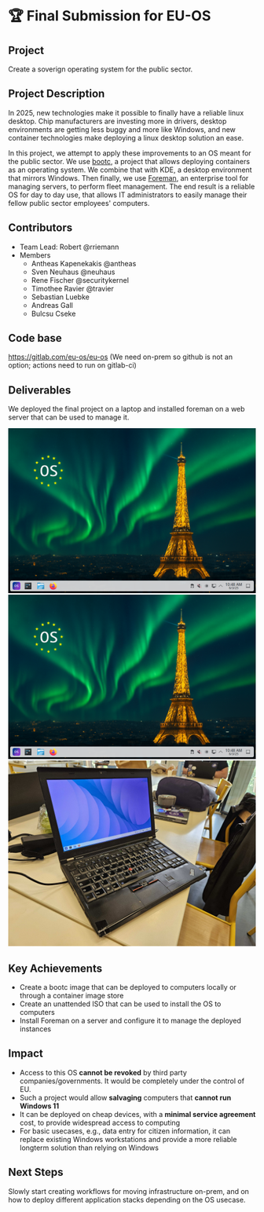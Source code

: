 # 🏆 Final Submission for EU-OS

## Project
Create a soverign operating system for the public sector. 

## Project Description
In 2025, new technologies make it possible to finally have a reliable linux desktop. Chip manufacturers are investing more in drivers, desktop environments are getting less buggy and more like Windows, and new container technologies make deploying a linux desktop solution an ease.

In this project, we attempt to apply these improvements to an OS meant for the public sector. We use [bootc](https://github.com/bootc-dev/bootc/), a project that allows deploying containers as an operating system. We combine that with KDE, a desktop environment that mirrors Windows. Then finally, we use [Foreman](https://theforeman.org), an enterprise tool for managing servers, to perform fleet management. The end result is a reliable OS for day to day use, that allows IT administrators to easily manage their fellow public sector employees' computers.

## Contributors
* Team Lead: Robert @rriemann
* Members
    * Antheas Kapenekakis @antheas
    * Sven Neuhaus @neuhaus
    * Rene Fischer @securitykernel
    * Timothee Ravier @travier
    * Sebastian Luebke
    * Andreas Gall
    * Bulcsu Cseke

## Code base
https://gitlab.com/eu-os/eu-os (We need on-prem so github is not an option; actions need to run on gitlab-ci)

## Deliverables 
We deployed the final project on a laptop and installed foreman on a web server that can be used to manage it.

![Desktop 1](./euos-desktop.png)
![Desktop 2](./euos-desktop.png)
![Laptop Demo](./demo.jpg)

## Key Achievements
* Create a bootc image that can be deployed to computers locally or through a container image store
* Create an unattended ISO that can be used to install the OS to computers
* Install Foreman on a server and configure it to manage the deployed instances

## Impact
* Access to this OS **cannot be revoked** by third party companies/governments. It would be completely under the control of EU.
* Such a project would allow **salvaging** computers that **cannot run Windows 11**
* It can be deployed on cheap devices, with a **minimal service agreement** cost, to provide widespread access to computing
* For basic usecases, e.g., data entry for citizen information, it can replace existing Windows workstations and provide a more reliable longterm solution than relying on Windows

## Next Steps
Slowly start creating workflows for moving infrastructure on-prem, and on how to deploy different application stacks depending on the OS usecase.
